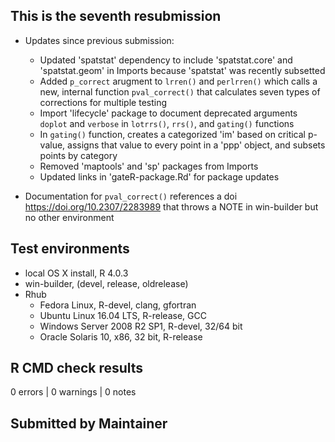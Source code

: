 ## This is the seventh resubmission

* Updates since previous submission:
  * Updated 'spatstat' dependency to include 'spatstat.core' and 'spatstat.geom' in Imports because 'spatstat' was recently subsetted
  * Added `p_correct` arugment to `lrren()` and `perlrren()` which calls a new, internal function `pval_correct()` that calculates seven types of corrections for multiple testing
  * Import 'lifecycle' package to document deprecated arguments `doplot` and `verbose` in `lotrrs()`, `rrs()`, and `gating()` functions
  * In `gating()` function, creates a categorized 'im' based on critical p-value, assigns that value to every point in a 'ppp' object, and subsets points by category
  * Removed 'maptools' and 'sp' packages from Imports
  * Updated links in 'gateR-package.Rd' for package updates
  
* Documentation for `pval_correct()` references a doi <https://doi.org/10.2307/2283989> that throws a NOTE in win-builder but no other environment
  
## Test environments
* local OS X install, R 4.0.3
* win-builder, (devel, release, oldrelease)
* Rhub
  * Fedora Linux, R-devel, clang, gfortran
  * Ubuntu Linux 16.04 LTS, R-release, GCC
  * Windows Server 2008 R2 SP1, R-devel, 32/64 bit
  * Oracle Solaris 10, x86, 32 bit, R-release

## R CMD check results
0 errors | 0 warnings | 0 notes

## Submitted by Maintainer
